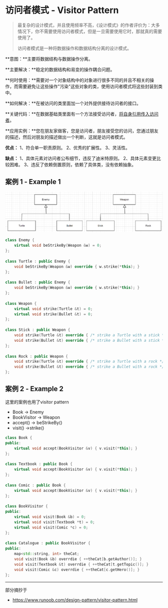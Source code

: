# 访问者模式 - Visitor Pattern

> 最复杂的设计模式，并且使用频率不高，《设计模式》的作者评价为：大多情况下，你不需要使用访问者模式，但是一旦需要使用它时，那就真的需要使用了。
>
> 访问者模式是一种将数据操作和数据结构分离的设计模式。



**意图：**主要将数据结构与数据操作分离。

**主要解决：**稳定的数据结构和易变的操作耦合问题。

**何时使用：**需要对一个对象结构中的对象进行很多不同的并且不相关的操作，而需要避免让这些操作"污染"这些对象的类，使用访问者模式将这些封装到类中。

**如何解决：**在被访问的类里面加一个对外提供接待访问者的接口。

**关键代码：**在数据基础类里面有一个方法接受访问者，<u>将自身引用传入访问者</u>。

**应用实例：**您在朋友家做客，您是访问者，朋友接受您的访问，您通过朋友的描述，然后对朋友的描述做出一个判断，这就是访问者模式。

**优点：** 1、符合单一职责原则。 2、优秀的扩展性。 3、灵活性。

**缺点：** 1、具体元素对访问者公布细节，违反了迪米特原则。 2、具体元素变更比较困难。 3、违反了依赖倒置原则，依赖了具体类，没有依赖抽象。

## 案例 1 - Example 1

<img src=".\.images\image-20211122143344887.png" alt="image-20211122143344887" style="zoom:67%;" />



```cpp
class Enemy {
    virtual void beStrikeBy(Weapon &w) = 0;
};

class Turtle : public Enemy {
	void beStrikeBy(Weapon &w) override { w.strike(*this); }
};

class Bullet : public Enemy {
	void beStrikeBy(Weapon &w) override { w.strike(*this); }
};

class Weapon {
	virtual void strike(Turtle &t) = 0;
	virtual void strike(Bullet &t) = 0;
};

class Stick : public Weapon {
	void strike(Turtle &t) override { /* strike a Turtle with a stick */ }  
    void strike(Bullet &t) override { /* strike a Bullet with a stick */ }  
};

class Rock : public Weapon {
	void strike(Turtle &t) override { /* strike a Turtle with a rock */ }  
    void strike(Bullet &t) override { /* strike a Bullet with a rock */ }  
};
```



## 案例 2 - Example 2

这里的案例也用了visitor pattern

* Book -> Enemy
* BookVisitor -> Weapon
* accept() -> beStrikeBy()
* visit() ->strike()

```cpp
class Book {
public:
    virtual void accept(BookVisitor &v) { v.visit(*this); }
};

class Textbook : public Book {
	virtual void accept(BookVisitor &v) { v.visit(*this); }
};

class Comic : public Book {
	virtual void accept(BookVisitor &v) { v.visit(*this); }
};

class BookVisitor {
public:
	virtual void visit(Book &b) = 0;
    virtual void visit(Textbook *t) = 0;
    virtual void visit(Comic *c) = 0;
};

class Catalogue : public BookVisitor {
public:
    map<std::string, int> theCat;
    void visit(Book &b) overrdie { ++theCat[b.getAuthor()]; }
    void visit(Textbook &t) overrdie { ++theCat[t.getTopic()]; }
    void visit(Comic &c) overrdie { ++theCat[c.getHero()]; }
};
```



---

部分摘抄于

* https://www.runoob.com/design-pattern/visitor-pattern.html

